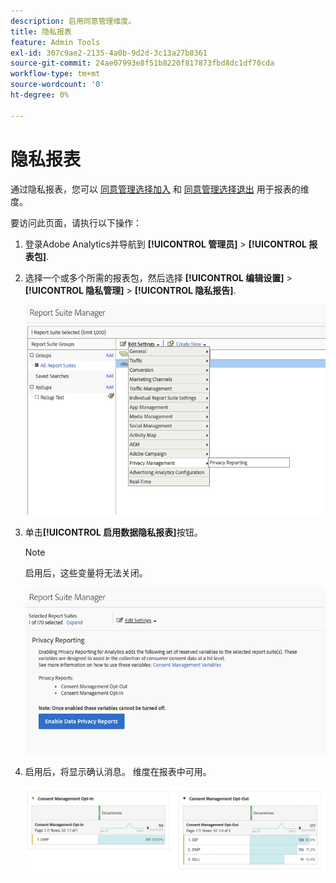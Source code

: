 ```yaml
---
description: 启用同意管理维度。
title: 隐私报表
feature: Admin Tools
exl-id: 307c9ae2-2135-4a0b-9d2d-3c13a27b8361
source-git-commit: 24ae07993e8f51b8220f817873fbd8dc1df70cda
workflow-type: tm+mt
source-wordcount: '0'
ht-degree: 0%

---
```


# 隐私报表

通过隐私报表，您可以 [同意管理选择加入](/help/components/dimensions/cm-opt-in.md) 和 [同意管理选择退出](/help/components/dimensions/cm-opt-out.md) 用于报表的维度。

要访问此页面，请执行以下操作：

1. 登录Adobe Analytics并导航到 **[!UICONTROL 管理员]** > **[!UICONTROL 报表包]**.
1. 选择一个或多个所需的报表包，然后选择 **[!UICONTROL 编辑设置]** > **[!UICONTROL 隐私管理]** > **[!UICONTROL 隐私报告]**.

   ![编辑设置](assets/rsm-privacy-select.png)

1. 单击&#x200B;**[!UICONTROL 启用数据隐私报表]**&#x200B;按钮。

   >[!NOTE]
   >
   >启用后，这些变量将无法关闭。

   ![启用](assets/rsm-privacy-enable.png)

1. 启用后，将显示确认消息。 维度在报表中可用。

   ![报表](assets/consent-management.png)
